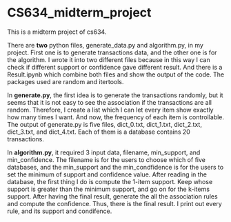 # CS634_midterm_project
This is a midterm project of cs634.

There are **two** python files, generate_data.py and algorithm.py, in my project. First one is to generate transactions data, and the other one is for the algorithm. I wrote it into two different files because in this way I can check if different support or confidence gave different result. And there is a Result.ipynb which combine both files and show the output of the code. The packages used are random and itertools.

In **generate.py**, the first idea is to generate the transactions randomly, but it seems that it is not easy to see the association if the transactions are all random. Therefore, I create a list which I can let every item show exactly how many times I want. And now, the frequency of each item is controllable. The output of generate.py is five files, dict_0.txt, dict_1.txt, dict_2.txt, dict_3.txt, and dict_4.txt. Each of them is a database contains 20 transactions.

In **algorithm.py**, it required 3 input data, filename, min_support, and min_confidence. The filename is for the users to choose which of five databases, and the min_support and the min_condfidence is for the users to set the minimum of support and confidence value. After reading in the database, the first thing I do is compute the 1-item support. Keep whose support is greater than the minimum support, and go on for the k-items support. After having the final result, generate the all the association rules and compute the confidence. Thus, there is the final result. I print out every rule, and its support and condifence.



